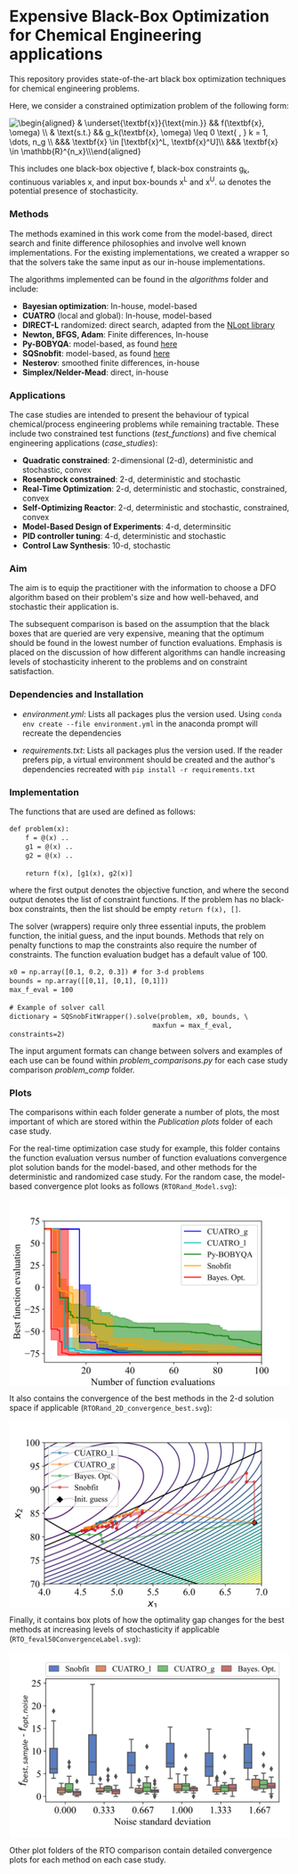 # Expensive Black-Box Optimization for Chemical Engineering applications
This repository provides state-of-the-art black box optimization techniques for chemical engineering problems.

Here, we consider a constrained optimization problem of the following form:

<img src="https://latex.codecogs.com/svg.image?\begin{aligned}&space;&space;&space;&space;&space;&&space;\underset{\textbf{x}}{\text{min.}}&space;&space;&space;&space;&space;&&&space;f(\textbf{x},&space;\omega)&space;\\&space;&space;&space;&space;&space;&&space;\text{s.t.}&space;&space;&space;&space;&space;&space;&&&space;&space;g_k(\textbf{x},&space;\omega)&space;\leq&space;0&space;\text{&space;,&space;}&space;k&space;=&space;1,&space;\dots,&space;n_g&space;\\&space;&space;&space;&space;&space;&&&&space;\textbf{x}&space;\in&space;[\textbf{x}^L,&space;\textbf{x}^U]\\&space;&space;&space;&space;&space;&&&&space;\textbf{x}&space;\in&space;\mathbb{R}^{n_x}\\\end{aligned}&space;" title="\begin{aligned} & \underset{\textbf{x}}{\text{min.}} && f(\textbf{x}, \omega) \\ & \text{s.t.} && g_k(\textbf{x}, \omega) \leq 0 \text{ , } k = 1, \dots, n_g \\ &&& \textbf{x} \in [\textbf{x}^L, \textbf{x}^U]\\ &&& \textbf{x} \in \mathbb{R}^{n_x}\\\end{aligned} " />

This includes one black-box objective f, black-box constraints g<sub>k</sub>, continuous variables x, and input box-bounds x<sup>L</sup> and x<sup>U</sup>.
ω denotes the potential presence of stochasticity.

### Methods
The methods examined in this work come from the model-based, direct search and finite difference philosophies and involve well known implementations. For the existing implementations, we created a wrapper so that the solvers take the same input as our in-house implementations.

The algorithms implemented can be found in the *algorithms* folder and include:
- **Bayesian optimization**: In-house, model-based
- **CUATRO** (local and global): In-house, model-based
- **DIRECT-L** randomized: direct search, adapted from the [NLopt library](https://nlopt.readthedocs.io/en/latest/NLopt_Algorithms/)
- **Newton, BFGS, Adam**: Finite differences, In-house
- **Py-BOBYQA**: model-based, as found [here](https://pypi.org/project/Py-BOBYQA/)
- **SQSnobfit**: model-based, as found [here](https://pypi.org/project/SQSnobFit/)
- **Nesterov**: smoothed finite differences, in-house
- **Simplex/Nelder-Mead**: direct, in-house

### Applications

The case studies are intended to present the behaviour of typical chemical/process engineering problems while remaining tractable.
These include two constrained test functions (*test_functions*) and five chemical engineering applications (*case_studies*):
- **Quadratic constrained**: 2-dimensional (2-d), deterministic and stochastic, convex
- **Rosenbrock constrained**: 2-d, deterministic and stochastic
- **Real-Time Optimization**: 2-d, deterministic and stochastic, constrained, convex
- **Self-Optimizing Reactor**: 2-d, deterministic and stochastic, constrained, convex
- **Model-Based Design of Experiments**: 4-d, determinsitic
- **PID controller tuning**: 4-d, deterministic and stochastic
- **Control Law Synthesis**: 10-d, stochastic

### Aim

The aim is to equip the practitioner with the information to choose a DFO algorithm based on their problem's size and how well-behaved, and stochastic their application is.

The subsequent comparison is based on the assumption that the black boxes that are queried are very expensive, meaning that the optimum should be found in the lowest number of function evaluations. Emphasis is placed on the discussion of how different algorithms can handle increasing levels of stochasticity inherent to the problems and on constraint satisfaction.

### Dependencies and Installation

- *environment.yml*: Lists all packages plus the version used. Using `conda env create --file environment.yml` in the anaconda prompt will recreate the dependencies

- *requirements.txt*: Lists all packages plus the version used. If the reader prefers pip, a virtual environment should be created and the author's dependencies recreated with `pip install -r requirements.txt`


### Implementation

The functions that are used are defined as follows:

```
def problem(x):
    f = @(x) ..
    g1 = @(x) ..
    g2 = @(x) ..

    return f(x), [g1(x), g2(x)]
```

where the first output denotes the objective function, and where the second output denotes the list of constraint functions. If the problem has no black-box constraints, then the list should be empty `return f(x), []`.

The solver (wrappers) require only three essential inputs, the problem function, the initial guess, and the input bounds. Methods that rely on penalty functions to map the constraints also require the number of constraints. The function evaluation budget has a default value of 100.

```
x0 = np.array([0.1, 0.2, 0.3]) # for 3-d problems
bounds = np.array([[0,1], [0,1], [0,1]])
max_f_eval = 100

# Example of solver call
dictionary = SQSnobFitWrapper().solve(problem, x0, bounds, \
                                    maxfun = max_f_eval, constraints=2)
```


The input argument formats can change between solvers and examples of each use can be found within *problem_comparisons.py*  for each case study comparison *problem_comp* folder.

### Plots

The comparisons within each folder generate a number of plots, the most important of which are stored within the *Publication plots* folder of each case study.

For the real-time optimization case study for example, this folder contains the function evaluation versus number of function evaluations convergence plot solution bands for the model-based, and other methods for the deterministic and randomized case study.
For the random case, the model-based convergence plot looks as follows (`RTORand_Model.svg`):

<img align = center src="./RTO_comp/Publication plots/RTORand_Model.svg">

It also contains the convergence of the best methods in the 2-d solution space if applicable (`RTORand_2D_convergence_best.svg`):

<img align = center src="./RTO_comp/Publication plots/RTORand_2D_convergence_best.svg">

Finally, it contains box plots of how the optimality gap changes for the best methods at increasing levels of stochasticity if applicable (`RTO_feval50ConvergenceLabel.svg`):

<img align = center src="./RTO_comp/Publication plots/RTO_feval50ConvergenceLabel.svg">

Other plot folders of the RTO comparison contain detailed convergence plots for each method on each case study.

